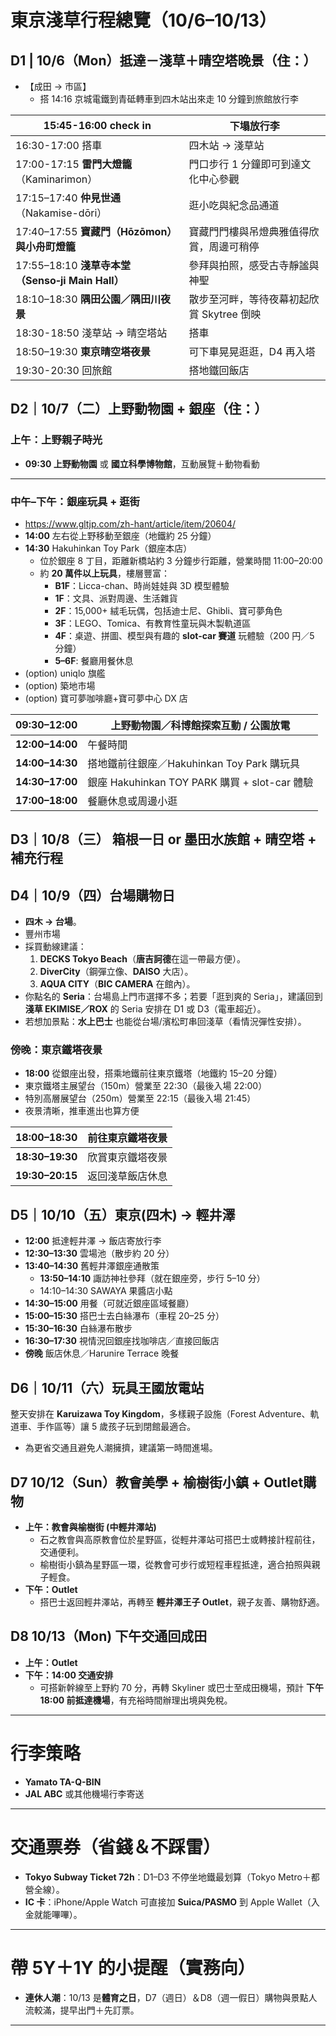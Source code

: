 # 東京淺草行程總覽（10/6–10/13）

## **D1 | 10/6（Mon）抵達－淺草＋晴空塔晚景（住：）**

- 【成田 → 市區】
    - 搭 14:16 京城電鐵到青砥轉車到四木站出來走 10 分鐘到旅館放行李

| 15:45-16:00 check in | 下塌放行李 |
| --- | --- |
| 16:30-17:00 搭車 | 四木站 → 淺草站 |
| 17:00-17:15 **雷門大燈籠**（Kaminarimon） | 門口步行 1 分鐘即可到達文化中心參觀 |
| 17:15–17:40 **仲見世通**（Nakamise-dōri） | 逛小吃與紀念品通道 |
| 17:40–17:55 **寶藏門（Hōzōmon）與小舟町燈籠** | 寶藏門門樓與吊燈典雅值得欣賞，周邊可稍停 |
| 17:55–18:10 **淺草寺本堂（Senso‑ji Main Hall）** | 參拜與拍照，感受古寺靜謐與神聖 |
| 18:10–18:30 **隅田公園／隅田川夜景** | 散步至河畔，等待夜幕初起欣賞 Skytree 倒映 |
| 18:30-18:50 淺草站 → 晴空塔站 | 搭車 |
| 18:50–19:30 **東京晴空塔夜景** | 可下車晃晃逛逛，D4 再入塔 |
| 19:30-20:30 回旅館 | 搭地鐵回飯店 |

## **D2｜10/7（二）上野動物園 + 銀座（住：）**

### **上午：上野親子時光**

- **09:30 上野動物園** 或 **國立科學博物館**，互動展覽＋動物看動

---

### **中午–下午：銀座玩具 + 逛街**

- https://www.gltjp.com/zh-hant/article/item/20604/
- **14:00** 左右從上野移動至銀座（地鐵約 25 分鐘）
- **14:30** Hakuhinkan Toy Park（銀座本店）
    - 位於銀座 8 丁目，距離新橋站約 3 分鐘步行距離，營業時間 11:00–20:00
    - 約 **20 萬件以上玩具**，樓層豐富：
        - **B1F**：Licca-chan、時尚娃娃與 3D 模型體驗
        - **1F**：文具、派對周邊、生活雜貨
        - **2F**：15,000+ 絨毛玩偶，包括迪士尼、Ghibli、寶可夢角色
        - **3F**：LEGO、Tomica、有教育性童玩與木製軌道區
        - **4F**：桌遊、拼圖、模型與有趣的 **slot-car 賽道** 玩體驗（200 円／5 分鐘）
        - **5–6F**: 餐廳用餐休息
- (option) uniqlo 旗艦
- (option) 築地市場
- (option) 寶可夢咖啡廳+寶可夢中心 DX 店

| **09:30–12:00** | 上野動物園／科博館探索互動 / 公園放電 |
| --- | --- |
| **12:00–14:00** | 午餐時間 |
| **14:00–14:30** | 搭地鐵前往銀座／Hakuhinkan Toy Park 購玩具 |
| **14:30–17:00** | 銀座 Hakuhinkan TOY PARK 購買 + slot-car 體驗 |
| **17:00–18:00** | 餐廳休息或周邊小逛 |

## **D3｜10/8（三） 箱根一日 or 墨田水族館 + 晴空塔 + 補充行程**

## **D4｜10/9（四）台場購物日**

- **四木 → 台場**。
- 豐州市場
- 採買動線建議：
    1. **DECKS Tokyo Beach**（**唐吉訶德**在這一帶最方便）。
    2. **DiverCity**（鋼彈立像、**DAISO** 大店）。
    3. **AQUA CITY**（**BIC CAMERA** 在館內）。
- 你點名的 **Seria**：台場島上門市選擇不多；若要「逛到爽的 Seria」，建議回到**淺草 EKIMISE／ROX** 的 Seria 安排在 D1 或 D3（電車超近）。
- 若想加景點：**水上巴士** 也能從台場/濱松町串回淺草（看情況彈性安排）。

### **傍晚：東京鐵塔夜景**

- **18:00** 從銀座出發，搭乘地鐵前往東京鐵塔（地鐵約 15–20 分鐘）
- 東京鐵塔主展望台（150m）營業至 22:30（最後入場 22:00）
- 特別高層展望台（250m）營業至 22:15（最後入場 21:45）
- 夜景清晰，推車進出也算方便

| **18:00–18:30** | 前往東京鐵塔夜景 |
| --- | --- |
| **18:30–19:30** | 欣賞東京鐵塔夜景 |
| **19:30–20:15** | 返回淺草飯店休息 |

## **D5｜10/10（五）東京(四木) → 輕井澤**

- **12:00** 抵達輕井澤 → 飯店寄放行李
- **12:30–13:30** 雲場池（散步約 20 分）
- **13:40–14:30** 舊輕井澤銀座通散策
    - **13:50–14:10** 諏訪神社參拜（就在銀座旁，步行 5–10 分）
    - 14:10–14:30 SAWAYA 果醬店小點
- **14:30–15:00** 用餐（可就近銀座區域餐廳）
- **15:00–15:30** 搭巴士去白絲瀑布（車程 20–25 分）
- **15:30–16:30** 白絲瀑布散步
- **16:30–17:30** 視情況回銀座找咖啡店／直接回飯店
- **傍晚** 飯店休息／Harunire Terrace 晚餐

## **D6｜10/11（六）玩具王國放電站**

整天安排在 **Karuizawa Toy Kingdom**，多樣親子設施（Forest Adventure、軌道車、手作區等）讓 5 歲孩子玩到閉館最適合。

- 為更省交通且避免人潮擁擠，建議第一時間進場。

## **D7 10/12（Sun）教會美學 + 榆樹街小鎮 + Outlet購物**

- **上午：教會與榆樹街 (中輕井澤站)**
    - 石之教會與高原教會位於星野區，從輕井澤站可搭巴士或轉接計程前往，交通便利。
    - 榆樹街小鎮為星野區一環，從教會可步行或短程車程抵達，適合拍照與親子輕食。
- **下午：Outlet**
    - 搭巴士返回輕井澤站，再轉至 **輕井澤王子 Outlet**，親子友善、購物舒適。

## **D8 10/13（Mon) 下午交通回成田**

- **上午：Outlet**
- **下午：14:00 交通安排**
    - 可搭新幹線至上野約 70 分，再轉 Skyliner 或巴士至成田機場，預計 **下午 18:00 前抵達機場**，有充裕時間辦理出境與免稅。

---

# **行李策略**

- **Yamato TA-Q-BIN**
- **JAL ABC** 或其他機場行李寄送

---

# **交通票券（省錢＆不踩雷）**

- **Tokyo Subway Ticket 72h**：D1–D3 不停坐地鐵最划算（Tokyo Metro＋都營全線）。
- **IC 卡**：iPhone/Apple Watch 可直接加 **Suica/PASMO** 到 Apple Wallet（入金就能嗶嗶）。

---

# **帶 5Y＋1Y 的小提醒（實務向）**

- **連休人潮**：10/13 是**體育之日**，D7（週日）＆D8（週一假日）購物與景點人流較滿，提早出門＋先訂票。

---